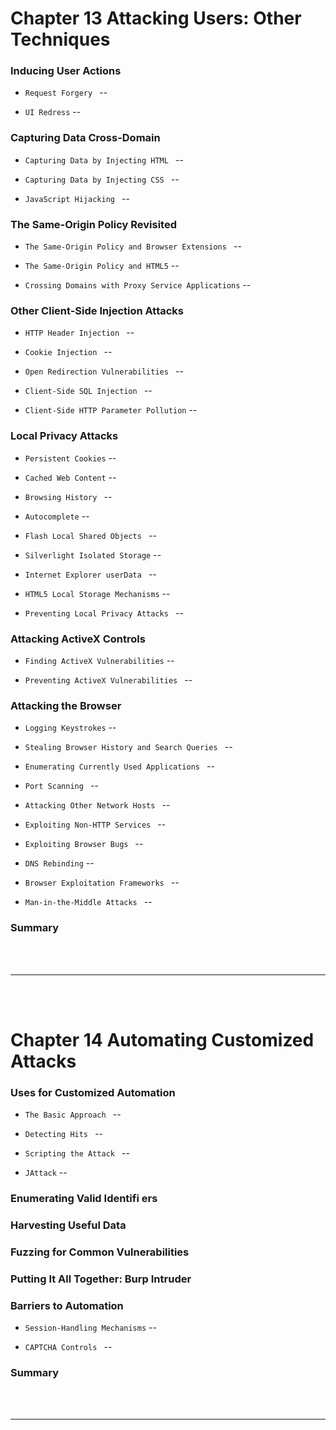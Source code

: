 # Chapter 13 Attacking Users: Other Techniques 

### Inducing User Actions 

- `Request Forgery ` --

- `UI Redress` --

### Capturing Data Cross-Domain

- `Capturing Data by Injecting HTML ` --

- `Capturing Data by Injecting CSS ` --

- `JavaScript Hijacking ` --
 
### The Same-Origin Policy Revisited

- `The Same-Origin Policy and Browser Extensions ` --

- `The Same-Origin Policy and HTML5` --

- `Crossing Domains with Proxy Service Applications` --

### Other Client-Side Injection Attacks

- `HTTP Header Injection ` --

- `Cookie Injection ` --

- `Open Redirection Vulnerabilities ` --

- `Client-Side SQL Injection ` --

- `Client-Side HTTP Parameter Pollution` --

### Local Privacy Attacks 

- `Persistent Cookies` --

- `Cached Web Content` --

- `Browsing History ` --

- `Autocomplete` --

- `Flash Local Shared Objects ` --

- `Silverlight Isolated Storage` --

- `Internet Explorer userData ` --

- `HTML5 Local Storage Mechanisms` --

- `Preventing Local Privacy Attacks ` --

### Attacking ActiveX Controls

- `Finding ActiveX Vulnerabilities` --

- `Preventing ActiveX Vulnerabilities ` --

### Attacking the Browser 

- `Logging Keystrokes` --

- `Stealing Browser History and Search Queries ` --

- `Enumerating Currently Used Applications ` --

- `Port Scanning ` --

- `Attacking Other Network Hosts ` --

- `Exploiting Non-HTTP Services ` --

- `Exploiting Browser Bugs ` --

- `DNS Rebinding` --

- `Browser Exploitation Frameworks ` --

- `Man-in-the-Middle Attacks ` --

### Summary

<br>
<br>

---

<br>
<br>

# Chapter 14 Automating Customized Attacks 

### Uses for Customized Automation 

- `The Basic Approach ` --

- `Detecting Hits ` --

- `Scripting the Attack ` --

- `JAttack` --

### Enumerating Valid Identifi ers 

### Harvesting Useful Data

### Fuzzing for Common Vulnerabilities 

### Putting It All Together: Burp Intruder

### Barriers to Automation 

- `Session-Handling Mechanisms` --

- `CAPTCHA Controls ` --

### Summary


<br>
<br>

---

<br>
<br>

